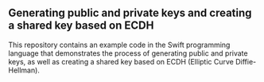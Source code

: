 ## Generating public and private keys and creating a shared key based on ECDH

This repository contains an example code in the Swift programming language that demonstrates the process of generating public and private keys, as well as creating a shared key based on ECDH (Elliptic Curve Diffie-Hellman).

